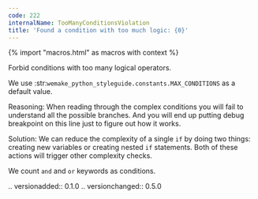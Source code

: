 ```yaml
---
code: 222
internalName: TooManyConditionsViolation
title: 'Found a condition with too much logic: {0}'
---
```


{% import "macros.html" as macros with context %}


Forbid conditions with too many logical operators.

We use :str:`wemake_python_styleguide.constants.MAX_CONDITIONS`
as a default value.

Reasoning:
    When reading through the complex conditions you will fail
    to understand all the possible branches. And you will end up putting
    debug breakpoint on this line just to figure out how it works.

Solution:
    We can reduce the complexity of a single ``if`` by doing two things:
    creating new variables or creating nested ``if`` statements.
    Both of these actions will trigger other complexity checks.

We count ``and`` and ``or`` keywords as conditions.

.. versionadded:: 0.1.0
.. versionchanged:: 0.5.0